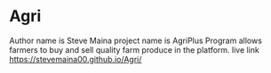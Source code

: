 # Agri
Author name is Steve Maina
project name is AgriPlus
Program allows farmers to buy and sell quality farm produce in the platform.
live link https://stevemaina00.github.io/Agri/
